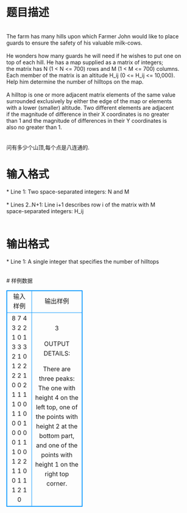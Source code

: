 # 

 
 # 题目描述 
<p>
<br>The farm has many hills upon which Farmer John would like to place<br>guards to ensure the safety of his valuable milk-cows.<br><br>He wonders how many guards he will need if he wishes to put one on<br>top of each hill. He has a map supplied as a matrix of integers;<br>the matrix has N (1 < N <= 700) rows and M (1 < M <= 700) columns.<br>Each member of the matrix is an altitude H_ij (0 <= H_ij <= 10,000).<br>Help him determine the number of hilltops on the map.<br><br>A hilltop is one or more adjacent matrix elements of the same value<br>surrounded exclusively by either the edge of the map or elements<br>with a lower (smaller) altitude. Two different elements are adjacent<br>if the magnitude of difference in their X coordinates is no greater<br>than 1 and the magnitude of differences in their Y coordinates is<br>also no greater than 1.<br><br><br>问有多少个山顶,每个点是八连通的.</p> 

 
 # 输入格式 
<p>
* Line 1: Two space-separated integers: N and M<br><br>* Lines 2..N+1: Line i+1 describes row i of the matrix with M<br>        space-separated integers: H_ij<br><br></p> 

 
 # 输出格式 
<p>
* Line 1: A single integer that specifies the number of hilltops<br><br></p> 
# 样例数据
<style>
        table,table tr th, table tr td { border:1px solid #0094ff; }
        table { width: 200px; min-height: 25px; line-height: 25px; text-align: center; border-collapse: collapse;}   
    </style>
<table>
	<tr>
		<td>输入样例</td>
		<td>输出样例</td>
	</tr>
<tr><td>8 7
4 3 2 2 1 0 1
3 3 3 2 1 0 1
2 2 2 2 1 0 0
2 1 1 1 1 0 0
1 1 0 0 0 1 0
0 0 0 1 1 1 0
0 1 2 2 1 1 0
0 1 1 1 2 1 0

</td><td>3

OUTPUT DETAILS:

There are three peaks: The one with height 4 on the left top, one of
the points with height 2 at the bottom part, and one of the points with
height 1 on the right top corner.</td></tr></table>
